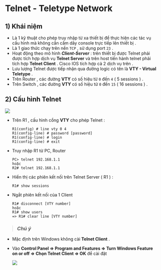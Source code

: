 # Telnet - Teletype Network
## **1) Khái niệm**
- Là 1 kỹ thuật cho phép truy nhập từ xa thiết bị để thực hiện các tác vụ cấu hình mà không cần cắm dây console trực tiếp lên thiết bị .
- Là 1 giao thức chạy trên nền `TCP` , sử dụng port `23` .
- Hoạt động theo mô hình ***Client-Server*** : trên thiết bị được Telnet phải được tích hợp dịch vụ **Telnet Server** và trên host tiến hành telnet phải tích hợp **Telnet Client** . Cisco IOS tích hợp cả 2 dịch vụ trên .
- Lưu lượng Telnet được tiếp nhận qua đường logic có tên là **VTY - Virtual Teletype** .
- Trên Router , các đường **VTY** có số hiệu từ `0` đến `4` ( 5 sessions ) .
- Trên Switch , các đường **VTY** có số hiệu từ `0` đến `15` ( 16 sessions ) .
## **2) Cấu hình Telnet**
<img src=https://i.imgur.com/9rOCdz7.png>

- Trên R1 , cấu hình cổng **VTY** cho phép Telnet :
    ```
    R1(config) # line vty 0 4
    R1(config-line) # password [password]
    R1(config-line) # login
    R1(config-line) # exit
    ```
- Truy nhập R1 từ PC, Router
    ```
    PC> telnet 192.168.1.1
    hoặc
    R2# telnet 192.168.1.1
    ```
- Hiển thị các phiên kết nối trên Telnet Server ( R1 ) :
    ```
    R1# show sessions
    ```
- Ngắt phiên kết nối của 1 Client
    ```
    R1# disconnect [VTY number]
    hoặc
    R1# show users
    => R1# clear line [VTY number]
>### ***Chú ý***
- Mặc định trên Windows không cài **Telnet Client** .
- Vào **Control Panel => Program and Features => Turn Windows Feature on or off => Chọn Telnet Client => OK** để cài đặt

    <img src=https://i.imgur.com/Ef2v3BI.png>